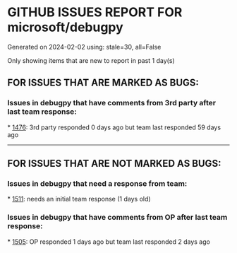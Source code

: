 
# GITHUB ISSUES REPORT FOR microsoft/debugpy


Generated on 2024-02-02 using: stale=30, all=False


Only showing items that are new to report in past 1 day(s)


## FOR ISSUES THAT ARE MARKED AS BUGS:


### Issues in debugpy that have comments from 3rd party after last team response:


\* [1476](https://github.com/microsoft/debugpy/issues/1476 "Python3.12 Unable to attach to PID (Jupyter python process)"): 3rd party responded 0 days ago but team last responded 59 days ago

---

## FOR ISSUES THAT ARE NOT MARKED AS BUGS:


### Issues in debugpy that need a response from team:


\* [1511](https://github.com/microsoft/debugpy/issues/1511 "Can't load source files when .pyc files have wrong filepaths inside."): needs an initial team response (1 days old)

### Issues in debugpy that have comments from OP after last team response:


\* [1505](https://github.com/microsoft/debugpy/issues/1505 "Python Debugger not showing NumPy array values after update - NOT resolved"): OP responded 1 days ago but team last responded 2 days ago
